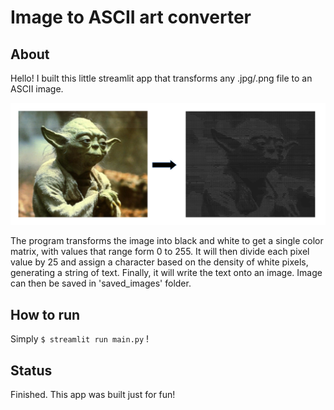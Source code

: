 # Image to ASCII art converter
## About
Hello! I built this little streamlit app that transforms any .jpg/.png file to an ASCII image.

![](./rm_images/yoda.png)

The program transforms the image into black and white to get a single color matrix, with values that range form 0 to 255. It will then divide each pixel value by 25 and assign a character based on the density of white pixels, generating a string of text. Finally, it will write the text onto an image. Image can then be saved in 'saved_images' folder.

## How to run
Simply `$ streamlit run main.py` !

## Status
Finished. This app was built just for fun!
